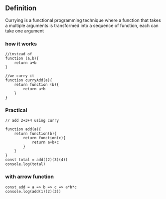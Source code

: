 ## Definition
Currying is a functional programming technique where a function that takes a multiple arguments is transformed into a sequence of function, each can take one argument

### how it works
```
//instead of 
function (a,b){
    return a+b
}

//we curry it
function curryAdd(a){
    return function (b){
        return a+b
    }
}
```

### Practical
```
// add 2+3+4 using curry

function add(a){
    return function(b){
        return function(c){
            return a+b+c
        }
    }
}
const total = add((2)(3)(4))
console.log(total)
```

### with arrow function
```
const add = a => b => c => a*b*c
console.log(add(1)(2)(3))
```

